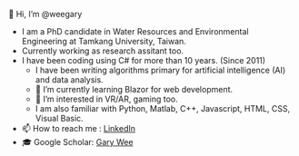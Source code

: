 👋 Hi, I’m @weegary
- I am a PhD candidate in Water Resources and Environmental Engineering at Tamkang University, Taiwan.
- Currently working as research assitant too.
- I have been coding using C# for more than 10 years. (Since 2011)
  - I have been writing algorithms primary for artificial intelligence (AI) and data analysis.
  - 🌱 I’m currently learning Blazor for web development.
  - 👀 I’m interested in VR/AR, gaming too.
  - I am also familiar with Python, Matlab, C++, Javascript, HTML, CSS, Visual Basic.
- 📫 How to reach me : [LinkedIn](https://www.linkedin.com/in/gary-wee-42868042/)
- 🎓 Google Scholar: [Gary Wee](https://scholar.google.com.tw/citations?user=mRPtgIsAAAAJ&hl=en&oi=ao)

<!---
weegary/weegary is a ✨ special ✨ repository because its `README.md` (this file) appears on your GitHub profile.
You can click the Preview link to take a look at your changes.
--->

